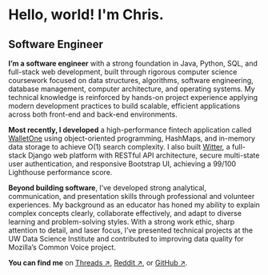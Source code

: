 Hello, world! I'm Chris.
===============================

Software Engineer
------------------------------

**I’m a software engineer** with a strong foundation in Java, Python, SQL, and full-stack web development, built through rigorous computer science coursework focused on data structures, algorithms, software engineering, database management, computer architecture, and operating systems. My technical knowledge is reinforced by hands-on project experience applying modern development practices to build scalable, efficient applications across both front-end and back-end environments.

**Most recently, I developed** a high-performance fintech application called [WalletOne](https://github.com/chriseborowski/walletone) using object-oriented programming, HashMaps, and in-memory data storage to achieve O(1) search complexity. I also built [Witter](http://github.com/chriseborowski/witter), a full-stack Django web platform with RESTful API architecture, secure multi-state user authentication, and responsive Bootstrap UI, achieving a 99/100 Lighthouse performance score.

**Beyond building software**, I’ve developed strong analytical, communication, and presentation skills through professional and volunteer experiences. My background as an educator has honed my ability to explain complex concepts clearly, collaborate effectively, and adapt to diverse learning and problem-solving styles. With a strong work ethic, sharp attention to detail, and laser focus, I’ve presented technical projects at the UW Data Science Institute and contributed to improving data quality for Mozilla’s Common Voice project.

**You can find me** on [Threads ↗](https://www.threads.com/@chrisdotslash), [Reddit ↗](https://www.reddit.com/user/chrisdotslash/), or [GitHub ↗](https://github.com/chrisdotslash).


